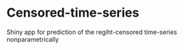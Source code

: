 # Censored-time-series
Shiny app for prediction of the regiht-censored time-series nonparametrically
